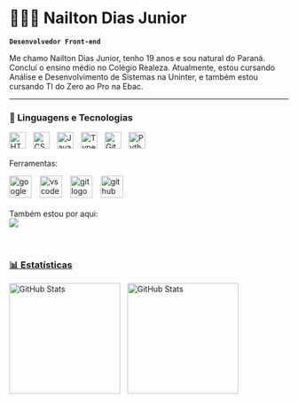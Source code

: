 # 👩🏻‍💻 Nailton Dias Junior

**`Desenvolvedor Front-end`**

Me chamo Nailton Dias Junior, tenho 19 anos e sou natural do Paraná.
 Concluí o ensino médio no Colégio Realeza. Atualmente, 
 estou cursando Análise e Desenvolvimento de Sistemas na Uninter, e também 
 estou cursando TI do Zero ao Pro na Ebac.
 

</p>

---

### 🤖 Linguagens e Tecnologias

<img 
    align="left" 
    alt="HTML"
    title="HTML" 
    width="30px" 
    style="padding-right: 10px;" 
    src="https://cdn.jsdelivr.net/gh/devicons/devicon@latest/icons/html5/html5-original.svg" 
/>
<img 
    align="left" 
    alt="CSS" 
    title="CSS"
    width="30px" 
    style="padding-right: 10px;" 
    src="https://cdn.jsdelivr.net/gh/devicons/devicon@latest/icons/css3/css3-original.svg" 
/>
<img 
    align="left" 
    alt="JavaScript" 
    title="JavaScript"
    width="30px" 
    style="padding-right: 10px;" 
    src="https://cdn.jsdelivr.net/gh/devicons/devicon@latest/icons/javascript/javascript-original.svg" 
/>
<img 
    align="left" 
    alt="TypeScript"
    title="TypeScript" 
    width="30px" 
    style="padding-right: 10px;" 
    src="https://cdn.jsdelivr.net/gh/devicons/devicon@latest/icons/typescript/typescript-original.svg" 
/>

<img 
    align="left" 
    alt="Git" 
    title="Git"
    width="30px" 
    style="padding-right: 10px;" 
    src="https://cdn.jsdelivr.net/gh/devicons/devicon@latest/icons/git/git-original.svg" 
/>
<img 
    align="left" 
    alt="Python" 
    title="Python"
    width="30px" 
    style="padding-right: 10px;" 
    src="https://cdn.jsdelivr.net/gh/devicons/devicon@latest/icons/python/python-original.svg" 
/>

<br/>
<br/>

</div>

<p>Ferramentas:</p>
<div align="left">
  <img src="https://cdn.jsdelivr.net/gh/devicons/devicon@latest/icons/google/google-original.svg" height="40" alt="google"/>

   <img width="7" />
  <img src="https://skillicons.dev/icons?i=vscode" height="40" alt="vscode logo"  />
  <img width="7" />
  <img src="https://cdn.jsdelivr.net/gh/devicons/devicon/icons/git/git-original.svg" height="40" alt="git logo"  />
  <img width="7" /> 
  <img src="https://skillicons.dev/icons?i=github" height="40" alt="github logo"  />
</div>

<br>
Também estou por aqui:
<div>
  <a href="https://www.linkedin.com/in/patyfreitasbr"><img src="https://img.shields.io/badge/LinkedIn-0077B5?style=for-the-badge&logo=linkedin&logoColor=white" target="_blank"></>

  </div> 

<br/>
<br/>

### 📊 Estatísticas

<p>
  <img 
    align="left" 
    alt="GitHub Stats" 
    height="200" 
    style="padding-right: 10px;" 
    src="https://github-readme-stats.vercel.app/api?username=NailtonDiasJunior&show_icons=true&theme=tokyonight&include_all_commits=true&locale=pt-br" 
  />

<img 
      align="left" 
      alt="GitHub Stats" 
      height="200" 
      src="https://github-readme-stats.vercel.app/api/top-langs/?username=NailtonDiasJunior&theme=tokyonight&layout=compact&custom_title=Tecnologias&langs_count=9" 
  />

</p>
